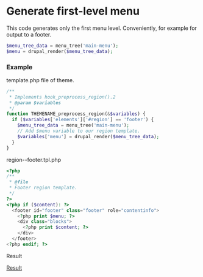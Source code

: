# Generate first-level menu

This code generates only the first menu level. Conveniently, for example for output to a footer.

```php
$menu_tree_data = menu_tree('main-menu');
$menu = drupal_render($menu_tree_data);
```


### Example

template.php file of theme.

```php
/**
 * Implements hook_preprocess_region().2
 * @param $variables
 */
function THEMENAME_preprocess_region(&$variables) {
  if ($variables['elements']['#region'] == 'footer') {
    $menu_tree_data = menu_tree('main-menu');
    // Add $menu variable to our region template.
    $variables['menu'] = drupal_render($menu_tree_data);
  }
}

```

region--footer.tpl.php

```php
<?php
/**
 * @file
 * Footer region template.
 */
?>
<?php if ($content): ?>
  <footer id="footer" class="footer" role="contentinfo">
    <?php print $menu; ?>
    <div class="blocks">
      <?php print $content; ?>
    </div>
  </footer>
<?php endif; ?>

```

Result

[Result](http://i.imgur.com/VkGjIYA.png)